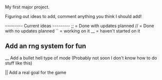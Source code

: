 My first major project. 

Figuring out ideas to add, comment anything you think I should add!


--------- Current ideas ---------
;; = Done with updates planned
// = Done with no updates planned
`` = working on it
__ = haven't started on it

## Add an rng system for fun 

__ Add a bullet hell type of mode (Probably not soon I don't know how to do stuff like this)

|| Add a real goal for the game
